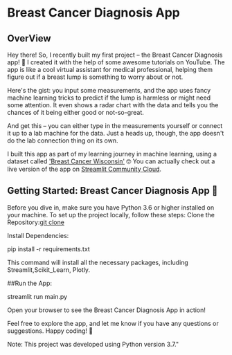 # Breast Cancer Diagnosis App

## OverView
Hey there! So, I recently built my first project – the Breast Cancer Diagnosis app! 🚀 I created it with the help of some awesome tutorials on YouTube. The app is like a cool virtual assistant for medical professional, helping them figure out if a breast lump is something to worry about or not.

Here's the gist: you input some measurements, and the app uses fancy machine learning tricks to predict if the lump is harmless or might need some attention. It even shows a radar chart with the data and tells you the chances of it being either good or not-so-great.

And get this – you can either type in the measurements yourself or connect it up to a lab machine for the data. Just a heads up, though, the app doesn't do the lab connection thing on its own.

I built this app as part of my learning journey in machine learning, using a dataset called ['Breast Cancer Wisconsin'](https://www.kaggle.com/datasets/uciml/breast-cancer-wisconsin-data) 🤓
You can actually check out a live version of the app on [Streamlit Community Cloud](https://8vcndpz6vixttytx7bdcny.streamlit.app/).

## Getting Started: Breast Cancer Diagnosis App 🚀
Before you dive in, make sure you have Python 3.6 or higher installed on your machine. To set up the project locally, follow these steps:
Clone the Repository:[git clone](https://github.com/saha-trideep/Regression-Model-App-Streamlit.git)


Install Dependencies:

pip install -r requirements.txt


This command will install all the necessary packages, including Streamlit,Scikit_Learn, Plotly.

##Run the App:

streamlit run main.py

Open your browser to see the Breast Cancer Diagnosis App in action!


Feel free to explore the app, and let me know if you have any questions or suggestions. Happy coding! 🌟

Note: This project was developed using Python version 3.7."
